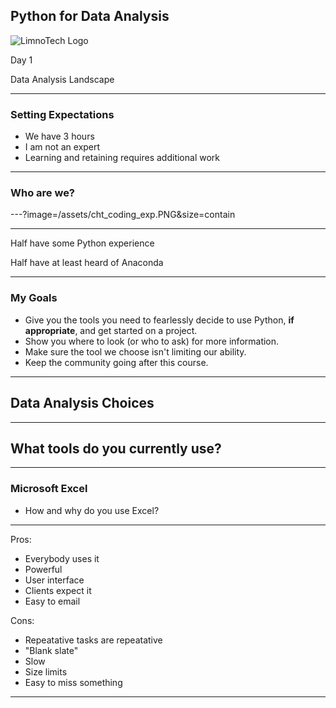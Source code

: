 ## Python for Data Analysis
![LimnoTech Logo](/assets/...png)

Day 1

Data Analysis Landscape 

---

### Setting Expectations

- We have 3 hours
- I am not an expert
- Learning and retaining requires additional work

---

### Who are we?

---?image=/assets/cht_coding_exp.PNG&size=contain

---

Half have some Python experience

Half have at least heard of Anaconda

---

### My Goals
- Give you the tools you need to fearlessly decide to use Python, **if appropriate**, and get started on a project.
- Show you where to look (or who to ask) for more information.
- Make sure the tool we choose isn't limiting our ability.
- Keep the community going after this course.

---

## Data Analysis Choices

---

## What tools do you currently use?

---

### Microsoft Excel

- How and why do you use Excel?

---
Pros:
- Everybody uses it
- Powerful
- User interface
- Clients expect it
- Easy to email

Cons:
- Repeatative tasks are repeatative
- "Blank slate"
- Slow
- Size limits
- Easy to miss something

---


